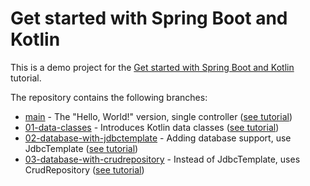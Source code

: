 # Get started with Spring Boot and Kotlin

This is a demo project for the [Get started with Spring Boot and Kotlin](https://kotlinlang.org/docs/jvm-get-started-spring-boot.html) tutorial.

The repository contains the following branches:

* [main]() - The "Hello, World!" version, single controller ([see tutorial](https://kotlinlang.org/docs/jvm-create-project-with-spring-boot.html))
* [01-data-classes]() - Introduces Kotlin data classes ([see tutorial](https://kotlinlang.org/docs/jvm-spring-boot-add-data-class.html))
* [02-database-with-jdbctemplate]() - Adding database support, use JdbcTemplate ([see tutorial](https://kotlinlang.org/docs/jvm-spring-boot-add-db-support.html))
* [03-database-with-crudrepository]() - Instead of JdbcTemplate, uses CrudRepository ([see tutorial](https://kotlinlang.org/docs/jvm-spring-boot-using-crudrepository.html))

